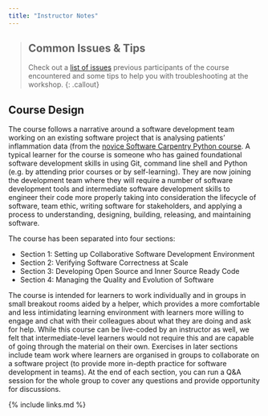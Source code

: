 ```yaml
---
title: "Instructor Notes"
---
```


> ## Common Issues & Tips
> Check out a [list of issues](../common-issues) previous 
> participants of the course encountered and some tips to help you with troubleshooting at the workshop.
{: .callout} 


## Course Design
The course follows a narrative around a software development team working on an existing software project that is analysing patients’ inflammation data (from the [novice Software Carpentry Python course](https://software-carpentry.org/lessons). A typical learner for the course is someone who has gained foundational software development skills in using Git, command line shell and Python (e.g. by attending prior courses or by self-learning). They are now joining the development team where they will require a number of software development tools and intermediate software development skills to engineer their code more properly taking into consideration the lifecycle of software, team ethic, writing software for stakeholders, and applying a process to understanding, designing, building, releasing, and maintaining software. 

The course has been separated into four sections: 

- Section 1: Setting up Collaborative Software Development Environment
- Section 2: Verifying Software Correctness at Scale
- Section 3: Developing Open Source and Inner Source Ready Code
- Section 4: Managing the Quality and Evolution of Software

The course is intended for learners to work individually and in groups in small breakout rooms aided by a helper, which provides a more comfortable and less intimidating learning environment with learners more willing to engage and chat with their colleagues about what they are doing and ask for help. While this course can be 
live-coded by an instructor as well, we felt that intermediate-level learners would not require this and are capable of going through the material on their own. Exercises in later sections include team work where learners are organised in groups to collaborate on a software project (to provide more in-depth practice for software development in teams). At the end of each section, you can run a Q&A session for the whole group to cover any questions and provide opportunity for discussions. 


{% include links.md %}
